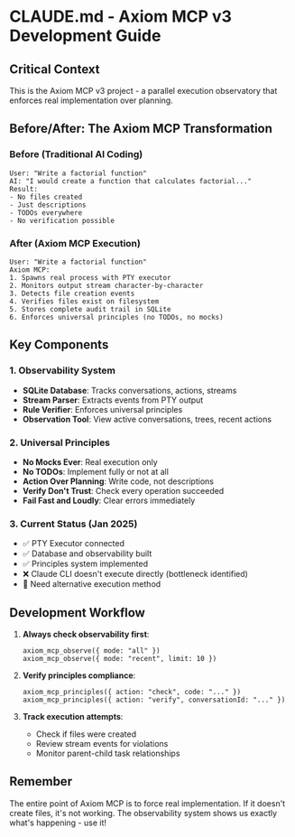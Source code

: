 # CLAUDE.md - Axiom MCP v3 Development Guide

## Critical Context

This is the Axiom MCP v3 project - a parallel execution observatory that enforces real implementation over planning.

## Before/After: The Axiom MCP Transformation

### Before (Traditional AI Coding)
```
User: "Write a factorial function"
AI: "I would create a function that calculates factorial..."
Result: 
- No files created
- Just descriptions
- TODOs everywhere
- No verification possible
```

### After (Axiom MCP Execution)
```
User: "Write a factorial function"
Axiom MCP:
1. Spawns real process with PTY executor
2. Monitors output stream character-by-character
3. Detects file creation events
4. Verifies files exist on filesystem
5. Stores complete audit trail in SQLite
6. Enforces universal principles (no TODOs, no mocks)
```

## Key Components

### 1. Observability System
- **SQLite Database**: Tracks conversations, actions, streams
- **Stream Parser**: Extracts events from PTY output
- **Rule Verifier**: Enforces universal principles
- **Observation Tool**: View active conversations, trees, recent actions

### 2. Universal Principles
- **No Mocks Ever**: Real execution only
- **No TODOs**: Implement fully or not at all
- **Action Over Planning**: Write code, not descriptions
- **Verify Don't Trust**: Check every operation succeeded
- **Fail Fast and Loudly**: Clear errors immediately

### 3. Current Status (Jan 2025)
- ✅ PTY Executor connected
- ✅ Database and observability built
- ✅ Principles system implemented
- ❌ Claude CLI doesn't execute directly (bottleneck identified)
- 🔧 Need alternative execution method

## Development Workflow

1. **Always check observability first**:
   ```
   axiom_mcp_observe({ mode: "all" })
   axiom_mcp_observe({ mode: "recent", limit: 10 })
   ```

2. **Verify principles compliance**:
   ```
   axiom_mcp_principles({ action: "check", code: "..." })
   axiom_mcp_principles({ action: "verify", conversationId: "..." })
   ```

3. **Track execution attempts**:
   - Check if files were created
   - Review stream events for violations
   - Monitor parent-child task relationships

## Remember

The entire point of Axiom MCP is to force real implementation. If it doesn't create files, it's not working. The observability system shows us exactly what's happening - use it!